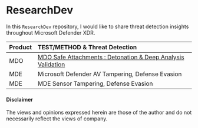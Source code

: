 # ResearchDev
In this `ResearchDev` repository, I would like to share threat detection insights throughout Microsoft Defender XDR.

| Product | TEST/METHOD & Threat Detection |
|:--------|:-------------------------------------------------------------------------------------------------------------------------------------------------------------|
|   MDO   | [MDO Safe Attachments : Detonation & Deep Analysis Validation](https://github.com/LearningKijo/ResearchDev/blob/main/DEV/DEV01-MDO-FileDetonation/README.md) |
|   MDE   | Microsoft Defender AV Tampering, Defense Evasion  |
|   MDE   | MDE Sensor Tampering, Defense Evasion |

#### Disclaimer
The views and opinions expressed herein are those of the author and do not necessarily reflect the views of company.
